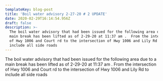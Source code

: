 ```yaml
---
templateKey: blog-post
title: 'Boil water advisory 2-27-20 # 2 UPDATE'
date: 2020-02-29T16:14:54.956Z
draft: false
description: >-
  The boil water advisory that had been issued for the following area due to a
  main break has been lifted as of 2-29-20 at 11:37 am .  From the intersection
  of Hwy 1006 and Court rd to the intersection of Hwy 1006 and Lily Rd to
  include all side roads
---
```

The boil water advisory that had been issued for the following area due to a main break has been lifted as of 2-29-20 at 11:37 am .  From the intersection of Hwy 1006 and Court rd to the intersection of Hwy 1006 and Lily Rd to include all side roads
